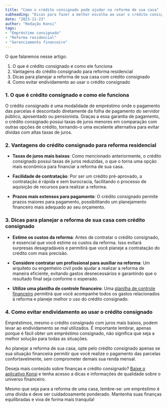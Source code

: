 ```yaml
---
title: "Como o crédito consignado pode ajudar na reforma de sua casa"
subheading: "Dicas para fazer a melhor escolha ao usar o crédito consignado na reforma de sua residência"
date: "2023-11-23"
author: "Redação Konsi"
tags:
- "Empréstimo consignado"
- "Reforma residencial"
- "Gerenciamento financeiro"
---
```


O que falaremos nesse artigo:

1. O que é crédito consignado e como ele funciona
2. Vantagens do crédito consignado para reforma residencial
3. Dicas para planejar a reforma de sua casa com crédito consignado
4. Como evitar endividamento ao usar o crédito consignado

### 1. O que é crédito consignado e como ele funciona

O crédito consignado é uma modalidade de empréstimo onde o pagamento das parcelas é descontado diretamente da folha de pagamento do servidor público, aposentado ou pensionista. Graças a essa garantia de pagamento, o crédito consignado possui taxas de juros menores em comparação com outras opções de crédito, tornando-o uma excelente alternativa para evitar dívidas com altas taxas de juros.

### 2. Vantagens do crédito consignado para reforma residencial

- **Taxas de juros mais baixas**: Como mencionado anteriormente, o crédito consignado possui taxas de juros reduzidas, o que o torna uma opção mais econômica para financiar a reforma de sua casa.

- **Facilidade de contratação**: Por ser um crédito pré-aprovado, a contratação é rápida e sem burocracia, facilitando o processo de aquisição de recursos para realizar a reforma.

- **Prazos mais extensos para pagamento**: O crédito consignado permite prazos maiores para pagamento, possibilitando um planejamento financeiro mais adequado ao seu orçamento.

### 3. Dicas para planejar a reforma de sua casa com crédito consignado

- **Estime os custos da reforma**: Antes de contratar o crédito consignado, é essencial que você estime os custos da reforma. Isso evitará surpresas desagradáveis e permitirá que você planeje a contratação do crédito com mais precisão.

- **Considere contratar um profissional para auxiliar na reforma**: Um arquiteto ou engenheiro civil pode ajudar a realizar a reforma de maneira eficiente, evitando gastos desnecessários e garantindo que o resultado final seja conforme o esperado.

- **Utilize uma planilha de controle financeiro**: Uma [planilha de controle financeiro](https://konsi.com.br/blog/como-criar-e-seguir-um-oramento-financeiro-pessoal-para-servidores-pblicos) permitirá que você acompanhe todos os gastos relacionados à reforma e planeje melhor o uso do crédito consignado. 

### 4. Como evitar endividamento ao usar o crédito consignado

Empréstimos, mesmo o crédito consignado com juros mais baixos, podem levar ao endividamento se mal utilizados. É importante lembrar, apenas porque é fácil obter um empréstimo consignado, não significa que seja a melhor solução para todas as situações. 

Ao planejar a reforma de sua casa, opte pelo crédito consignado apenas se sua situação financeira permitir que você realize o pagamento das parcelas confortavelmente, sem comprometer demais sua renda mensal.

Deseja mais conteúdo sobre finanças e crédito consignado? [Baixe o aplicativo Konsi](https://link-para-download-do-app) e tenha acesso a dicas e informações de qualidade sobre o universo financeiro. 

Mesmo que seja para a reforma de uma casa, lembre-se: um empréstimo é uma dívida e deve ser cuidadosamente ponderado. Mantenha suas finanças equilibradas e viva de forma mais tranquila!